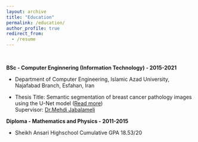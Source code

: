 ```yaml
---
layout: archive
title: "Education"
permalink: /education/
author_profile: true
redirect_from:
  - /resume
---
```

<br>

**BSc - Computer Enginnering (Information Technology) - 2015-2021**
* Department of Computer Engineering, Islamic Azad University, Najafabad Branch, Esfahan, Iran <br>
<!-- Cumulative GPA 2.84/4 (14.99/20)<br>
Last 2 years' GPA 3.12/4 (15.54/20)<br> -->
* Thesis Title: Semantic segmentation of breast cancer pathology images using the U-Net model ([Read more](https://github.com/Mohammadimh76/Thesis_BS.c)) <br>
Supervisor: [Dr.Mehdi Jabalameli](https://research.iaun.ac.ir/pd/jabalameli/) <br>

**Diploma - Mathematics and Physics - 2011-2015**
* Sheikh Ansari Highschool
Cumulative GPA 18.53/20


